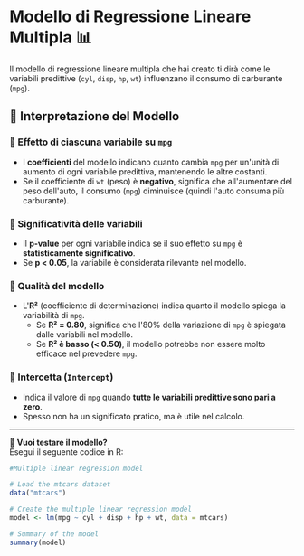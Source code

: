 # Modello di Regressione Lineare Multipla 📊

Il modello di regressione lineare multipla che hai creato ti dirà come le variabili predittive (`cyl`, `disp`, `hp`, `wt`) influenzano il consumo di carburante (`mpg`).

## 📌 Interpretazione del Modello

### 🔹 Effetto di ciascuna variabile su `mpg`
- I **coefficienti** del modello indicano quanto cambia `mpg` per un'unità di aumento di ogni variabile predittiva, mantenendo le altre costanti.
- Se il coefficiente di `wt` (peso) è **negativo**, significa che all'aumentare del peso dell'auto, il consumo (`mpg`) diminuisce (quindi l'auto consuma più carburante).

### 🔹 Significatività delle variabili
- Il **p-value** per ogni variabile indica se il suo effetto su `mpg` è **statisticamente significativo**.
- Se **p < 0.05**, la variabile è considerata rilevante nel modello.

### 🔹 Qualità del modello
- L'**R²** (coefficiente di determinazione) indica quanto il modello spiega la variabilità di `mpg`.
  - Se **R² = 0.80**, significa che l'80% della variazione di `mpg` è spiegata dalle variabili nel modello.
  - Se **R² è basso (< 0.50)**, il modello potrebbe non essere molto efficace nel prevedere `mpg`.

### 🔹 Intercetta (`Intercept`)
- Indica il valore di `mpg` quando **tutte le variabili predittive sono pari a zero**.
- Spesso non ha un significato pratico, ma è utile nel calcolo.

---

📌 **Vuoi testare il modello?**  
Esegui il seguente codice in R:
```r
#Multiple linear regression model

# Load the mtcars dataset
data("mtcars")  

# Create the multiple linear regression model
model <- lm(mpg ~ cyl + disp + hp + wt, data = mtcars)  

# Summary of the model
summary(model)
